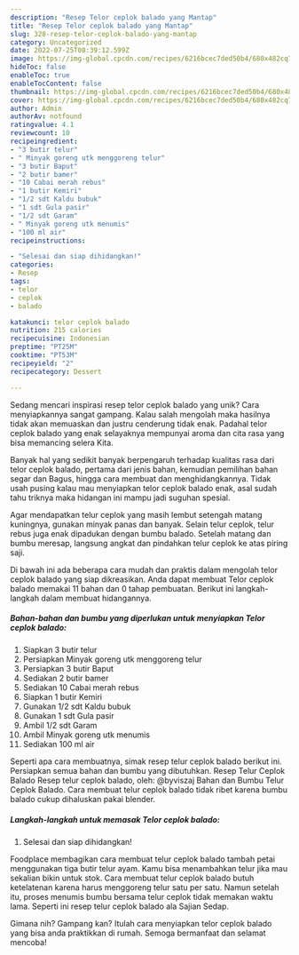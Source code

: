 ```yaml
---
description: "Resep Telor ceplok balado yang Mantap"
title: "Resep Telor ceplok balado yang Mantap"
slug: 328-resep-telor-ceplok-balado-yang-mantap
category: Uncategorized
date: 2022-07-25T08:39:12.599Z
image: https://img-global.cpcdn.com/recipes/6216bcec7ded50b4/680x482cq70/telor-ceplok-balado-foto-resep-utama.jpg
hideToc: false
enableToc: true
enableTocContent: false
thumbnail: https://img-global.cpcdn.com/recipes/6216bcec7ded50b4/680x482cq70/telor-ceplok-balado-foto-resep-utama.jpg
cover: https://img-global.cpcdn.com/recipes/6216bcec7ded50b4/680x482cq70/telor-ceplok-balado-foto-resep-utama.jpg
author: Admin
authorAv: notfound
ratingvalue: 4.1
reviewcount: 10
recipeingredient:
- "3 butir telur"
- " Minyak goreng utk menggoreng telur"
- "3 butir Baput"
- "2 butir bamer"
- "10 Cabai merah rebus"
- "1 butir Kemiri"
- "1/2 sdt Kaldu bubuk"
- "1 sdt Gula pasir"
- "1/2 sdt Garam"
- " Minyak goreng utk menumis"
- "100 ml air"
recipeinstructions:

- "Selesai dan siap dihidangkan!"
categories:
- Resep
tags:
- telor
- ceplok
- balado

katakunci: telor ceplok balado 
nutrition: 215 calories
recipecuisine: Indonesian
preptime: "PT25M"
cooktime: "PT53M"
recipeyield: "2"
recipecategory: Dessert

---
```





Sedang mencari inspirasi resep telor ceplok balado yang unik? Cara menyiapkannya sangat gampang. Kalau salah mengolah maka hasilnya tidak akan memuaskan dan justru cenderung tidak enak. Padahal telor ceplok balado yang enak selayaknya mempunyai aroma dan cita rasa yang bisa memancing selera Kita.





Banyak hal yang sedikit banyak berpengaruh terhadap kualitas rasa dari telor ceplok balado, pertama dari jenis bahan, kemudian pemilihan bahan segar dan Bagus, hingga cara membuat dan menghidangkannya. Tidak usah pusing kalau mau menyiapkan telor ceplok balado enak,      asal sudah tahu triknya maka hidangan ini mampu jadi suguhan spesial.














Agar mendapatkan telur ceplok yang masih lembut setengah matang kuningnya, gunakan minyak panas dan banyak. Selain telur ceplok, telur rebus juga enak dipadukan dengan bumbu balado. Setelah matang dan bumbu meresap, langsung angkat dan pindahkan telur ceplok ke atas piring saji.






Di bawah ini ada beberapa cara mudah dan praktis dalam mengolah telor ceplok balado yang siap dikreasikan. Anda dapat membuat Telor ceplok balado memakai 11 bahan dan 0 tahap pembuatan. Berikut ini langkah-langkah dalam membuat hidangannya.

<!--inarticleads1-->

##### Bahan-bahan dan bumbu yang diperlukan untuk menyiapkan Telor ceplok balado:

1. Siapkan 3 butir telur
1. Persiapkan  Minyak goreng utk menggoreng telur
1. Persiapkan 3 butir Baput
1. Sediakan 2 butir bamer
1. Sediakan 10 Cabai merah rebus
1. Siapkan 1 butir Kemiri
1. Gunakan 1/2 sdt Kaldu bubuk
1. Gunakan 1 sdt Gula pasir
1. Ambil 1/2 sdt Garam
1. Ambil  Minyak goreng utk menumis
1. Sediakan 100 ml air


Seperti apa cara membuatnya, simak resep telur ceplok balado berikut ini. Persiapkan semua bahan dan bumbu yang dibutuhkan. Resep Telur Ceplok Balado Resep telur ceplok balado, oleh: @byviszaj Bahan dan Bumbu Telur Ceplok Balado. Cara membuat telur ceplok balado tidak ribet karena bumbu balado cukup dihaluskan pakai blender. 

<!--inarticleads2-->

##### Langkah-langkah untuk memasak Telor ceplok balado:


1. Selesai dan siap dihidangkan!

Foodplace membagikan cara membuat telur ceplok balado tambah petai menggunakan tiga butir telur ayam. Kamu bisa menambahkan telur jika mau sekalian bikin untuk stok. Cara membuat telur ceplok balado butuh ketelatenan karena harus menggoreng telur satu per satu. Namun setelah itu, proses menumis bumbu bersama telur ceplok tidak memakan waktu lama. Seperti ini resep telur ceplok balado ala Sajian Sedap. 

Gimana nih? Gampang kan? Itulah cara menyiapkan telor ceplok balado yang bisa anda praktikkan di rumah. Semoga bermanfaat dan selamat mencoba!
